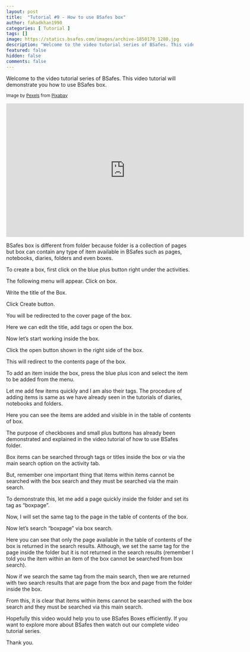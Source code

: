 ```yaml
---
layout: post
title:  "Tutorial #9 - How to use BSafes box"
author: fahadkhan1990 
categories: [ Tutorial ]
tags: []
image: https://statics.bsafes.com/images/archive-1850170_1280.jpg 
description: "Welcome to the video tutorial series of BSafes. This video tutorial will demonstrate you how to use BSafes box."
featured: false 
hidden: false 
comments: false
---
```

Welcome to the video tutorial series of BSafes. This video tutorial will demonstrate you how to use BSafes box.

<sup>Image by <a href="https://pixabay.com/users/pexels-2286921/">Pexels</a> from <a href="https://pixabay.com/photos/archive-boxes-documents-folders-1850170/">Pixabay</a></sup>

<iframe width="640" height="360" src="https://www.youtube.com/embed/d4G2bnfY4VE" frameborder="0" allow="accelerometer; autoplay; encrypted-media; gyroscope; picture-in-picture" allowfullscreen></iframe>

BSafes box is different from folder because folder is a collection of pages but box can contain any type of item available in BSafes such as pages, notebooks, diaries, folders and even boxes. 

To create a box, first click on the blue plus button right under the activities.

The following menu will appear. Click on box.

Write the title of the Box.

Click Create button.

You will be redirected to the cover page of the box.

Here we can edit the title, add tags or open the box.

Now let’s start working inside the box. 

Click the open button shown in the right side of the box.

This will redirect to the contents page of the box.

To add an item inside the box, press the blue plus icon and select the item to be added from the menu.

Let me add few items quickly and I am also their tags. The procedure of adding items is same as we have already seen in the tutorials of diaries, notebooks and folders.

Here you can see the items are added and visible in in the table of contents of box. 

The purpose of checkboxes and small plus buttons has already been demonstrated and explained in the video tutorial of how to use BSafes folder.

Box items can be searched through tags or titles inside the box or via the main search option on the activity tab.

But, remember one important thing that items within items cannot be searched with the box search and they must be searched via the main search. 

To demonstrate this, let me add a page quickly inside the folder and set its tag as “boxpage”.

Now, I will set the same tag to the page in the table of contents of the box.

Now let’s search “boxpage” via box search.

Here you can see that only the page available in the table of contents of the box is returned in the search results. Although, we set the same tag for the page inside the folder but it is not returned in the search results (remember I told you the item within an item of the box cannot be searched from box search).

Now if we search the same tag from the main search, then we are returned with two search results that are page from the box and page from the folder inside the box. 

From this, it is clear that items within items cannot be searched with the box search and they must be searched via this main search.

Hopefully this video would help you to use BSafes Boxes efficiently. If you want to explore more about BSafes then watch out our complete video tutorial series.

Thank you.


